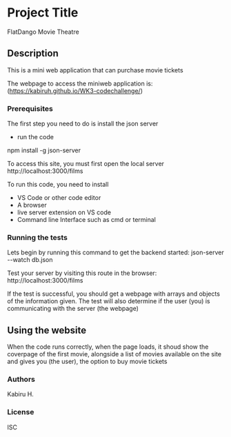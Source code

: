 # Project Title
FlatDango Movie Theatre

## Description
This is a mini web application that can purchase movie tickets

The webpage to access the miniweb application is:
        (https://kabiruh.github.io/WK3-codechallenge/)


### Prerequisites
The first step you need to do is install the json server
 - run the code 

npm install -g json-server

To access this site, you must first open the local server 
        http://localhost:3000/films


To run this code, you need to install 
 - VS Code or other code editor
 - A browser
 - live server extension on VS code
 - Command line Interface such as cmd or terminal


### Running the tests
Lets begin by running this command to get the backend started: json-server --watch db.json

Test your server by visiting this route in the browser: http://localhost:3000/films

If the test is successful, you should get a webpage with arrays and objects of the information given.
The test will also determine if the user (you) is communicating with the server (the webpage)

## Using the website
When the code runs correctly, when the page loads, it shoud show the coverpage of the first movie, alongside a list of movies available on the site and gives you (the user), the option to buy movie tickets


### Authors
Kabiru H.

### License
ISC

